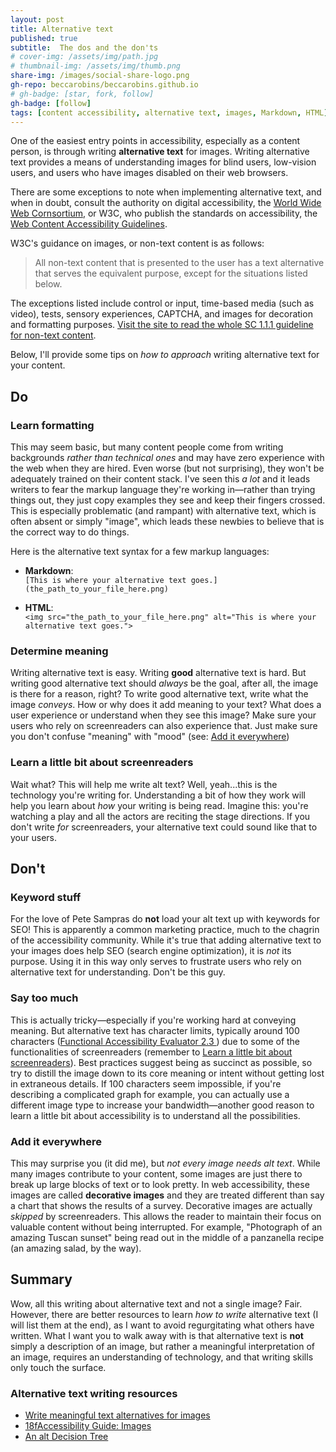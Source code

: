 ```yaml
---
layout: post
title: Alternative text
published: true
subtitle:  The dos and the don'ts
# cover-img: /assets/img/path.jpg
# thumbnail-img: /assets/img/thumb.png
share-img: /images/social-share-logo.png
gh-repo: beccarobins/beccarobins.github.io
# gh-badge: [star, fork, follow]
gh-badge: [follow]
tags: [content accessibility, alternative text, images, Markdown, HTML]
---
```


One of the easiest entry points in accessibility, especially as a content person, is through writing **alternative text** for images. Writing alternative text provides a means of understanding images for blind users, low-vision users, and users who have images disabled on their web browsers.

There are some exceptions to note when implementing alternative text, and when in doubt, consult the authority on digital accessibility, the [World Wide Web Cornsortium][1], or W3C, who publish the standards on accessibility, the [Web Content Accessibility Guidelines][2].

W3C's guidance on images, or non-text content is as follows:

> All non-text content that is presented to the user has a text alternative that serves the equivalent purpose, except for the situations listed below.

The exceptions listed include control or input, time-based media (such as video), tests, sensory experiences, CAPTCHA, and images for decoration and formatting purposes. [Visit the site to read the whole SC 1.1.1 guideline for non-text content][3].

Below, I'll provide some tips on _how to approach_ writing alternative text for your content.

## Do

### Learn formatting

This may seem basic, but many content people come from writing backgrounds _rather than technical ones_ and may have zero experience with the web when they are hired. Even worse (but not surprising), they won't be adequately trained on their content stack. I've seen this _a lot_ and it leads writers to fear the markup language they're working in&mdash;rather than trying things out, they just copy examples they see and keep their fingers crossed. This is especially problematic (and rampant) with alternative text, which is often absent or simply "image", which leads these newbies to believe that is the correct way to do things.

Here is the alternative text syntax for a few markup languages:

- **Markdown**: <br>
    `[This is where your alternative text goes.](the_path_to_your_file_here.png)`

- **HTML**: <br>
`<img src="the_path_to_your_file_here.png" alt="This is where your alternative text goes.">`

### Determine meaning

Writing alternative text is easy. Writing **good** alternative text is hard. But writing good alternative text should _always_ be the goal, after all, the image is there for a reason, right? To write good alternative text, write what the image _conveys_. How or why does it add meaning to your text? What does a user experience or understand when they see this image? Make sure your users who rely on screenreaders can also experience that. Just make sure you don't confuse "meaning" with "mood" (see: [Add it everywhere](#Additeverywhere))

### Learn a little bit about screenreaders

Wait what? This will help me write alt text? Well, yeah...this is the technology you're writing for. Understanding a bit of how they work will help you learn about _how_ your writing is being read. Imagine this: you're watching a play and all the actors are reciting the stage directions. If you don't write _for_ screenreaders, your alternative text could sound like that to your users.

## Don't 

### Keyword stuff

For the love of Pete Sampras do **not** load your alt text up with keywords for SEO! This is apparently a common marketing practice, much to the chagrin of the accessibility community. While it's true that adding alternative text to your images does help SEO (search engine optimization), it is _not_ its purpose. Using it in this way only serves to frustrate users who rely on alternative text for understanding. Don't be this guy.

### Say too much

This is actually tricky&mdash;especially if you're working hard at conveying meaning. But alternative text has character limits, typically around 100 characters ([Functional Accessibility Evaluator 2.3
][4]) due to some of the functionalities of screenreaders (remember to
[Learn a little bit about screenreaders](#Learnalittlebitaboutscreenreaders)). Best practices suggest being as succinct as possible, so try to distill the image down to its core meaning or intent without getting lost in extraneous details. If 100 characters seem impossible, if you're describing a complicated graph for example, you can actually use a different image type to increase your bandwidth&mdash;another good reason to learn a little bit about accessibility is to understand all the possibilities.

### Add it everywhere

This may surprise you (it did me), but _not every image needs alt text_. While many images contribute to your content, some images are just there to break up large blocks of text or to look pretty. In web accessibility, these images are called **decorative images** and they are treated different than say a chart that shows the results of a survey. Decorative images are actually _skipped_ by screenreaders. This allows the reader to maintain their focus on valuable content without being interrupted. For example, "Photograph of an amazing Tuscan sunset" being read out in the middle of a panzanella recipe (an amazing salad, by the way). 

## Summary

Wow, all this writing about alternative text and not a single image? Fair. However, there are better resources to learn _how to write_ alternative text (I will list them at the end), as I want to avoid regurgitating what others have written. What I want you to walk away with is that alternative text is **not** simply a description of an image, but rather a meaningful interpretation of an image, requires an understanding of technology, and that writing skills only touch the surface.

### Alternative text writing resources

- [Write meaningful text alternatives for images][5]
- [18fAccessibility Guide: Images][6]
- [An alt Decision Tree][6]

[1]: https://www.w3.org/

[2]: https://www.w3.org/WAI/WCAG21/Understanding/

[3]: https://www.w3.org/WAI/WCAG21/Understanding/non-text-content

[4]: https://fae.disability.illinois.edu/rulesets/IMAGE_4_EN/#:~:text=Alt%20text%20no,more%20than%20100%20characters

[5]: https://www.w3.org/WAI/tips/writing/#write-meaningful-text-alternatives-for-images

[6]: https://accessibility.18f.gov/images/

[7]: https://www.w3.org/WAI/tutorials/images/decision-tree/
